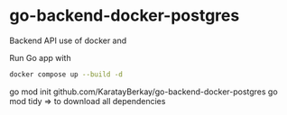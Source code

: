# go-backend-docker-postgres
Backend API use of docker and 


Run Go app with 
```bash
docker compose up --build -d
```

go mod init github.com/KaratayBerkay/go-backend-docker-postgres
go mod tidy => to download all dependencies



